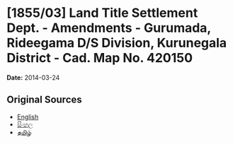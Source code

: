 # [1855/03] Land Title Settlement Dept. - Amendments - Gurumada, Rideegama D/S Division, Kurunegala District - Cad. Map No. 420150

**Date:** 2014-03-24

## Original Sources

- [English](https://documents.gov.lk/view/extra-gazettes/2014/3/1855-03_E.pdf)
- [සිංහල](https://documents.gov.lk/view/extra-gazettes/2014/3/1855-03_S.pdf)
- [தமிழ்](https://documents.gov.lk/view/extra-gazettes/2014/3/1855-03_T.pdf)
